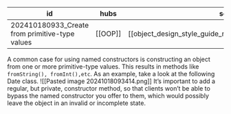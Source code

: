 
| id                                             | hubs    | source                                                     |
| ---------------------------------------------- | ------- | ---------------------------------------------------------- |
| 202410180933_Create from primitive-type values | [[OOP]] | [[object_design_style_guide_matthias_noback.pdf#page=110]] |
A common case for using named constructors is constructing an object from one or more primitive-type values. This results in methods like` fromString(), fromInt(),etc`. As an example, take a look at the following Date class.
![[Pasted image 20241018093414.png]]
It’s important to add a regular, but private, constructor method, so that clients won’t be able to bypass the named constructor you offer to them, which would possibly leave the object in an invalid or incomplete state.